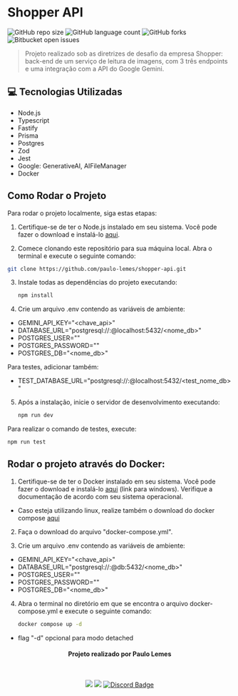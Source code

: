 # Shopper API

![GitHub repo size](https://img.shields.io/github/repo-size/paulo-lemes/shopper-api?style=for-the-badge)
![GitHub language count](https://img.shields.io/github/languages/count/paulo-lemes/shopper-api?style=for-the-badge)
![GitHub forks](https://img.shields.io/github/forks/paulo-lemes/shopper-api?style=for-the-badge)
![Bitbucket open issues](https://img.shields.io/bitbucket/issues/paulo-lemes/shopper-api?style=for-the-badge)

> Projeto realizado sob as diretrizes de desafio da empresa Shopper: back-end de um serviço de leitura de imagens, com 3 três endpoints e uma integração com a API do Google Gemini.

## 💻 Tecnologias Utilizadas

- Node.js
- Typescript
- Fastify
- Prisma
- Postgres
- Zod
- Jest
- Google: GenerativeAI, AIFileManager
- Docker

## Como Rodar o Projeto

Para rodar o projeto localmente, siga estas etapas:

1. Certifique-se de ter o Node.js instalado em seu sistema. Você pode fazer o download e instalá-lo [aqui](https://nodejs.org/).

2. Comece clonando este repositório para sua máquina local. Abra o terminal e execute o seguinte comando:

```bash
git clone https://github.com/paulo-lemes/shopper-api.git
```

3. Instale todas as dependências do projeto executando:

   ```bash
   npm install
   ```

4. Crie um arquivo .env contendo as variáveis de ambiente:

  - GEMINI_API_KEY="<chave_api>"
  - DATABASE_URL="postgresql://<user>:<password>@localhost:5432/<nome_db>"
  - POSTGRES_USER="<user>"
  - POSTGRES_PASSWORD="<password>"
  - POSTGRES_DB="<nome_db>"

  Para testes, adicionar também:
  - TEST_DATABASE_URL="postgresql://<user>:<password>@localhost:5432/<test_nome_db>"

5. Após a instalação, inicie o servidor de desenvolvimento executando:

   ```bash
   npm run dev
   ```
   
Para realizar o comando de testes, execute:

   ```bash
   npm run test
   ```


## Rodar o projeto através do Docker:

1. Certifique-se de ter o Docker instalado em seu sistema. Você pode fazer o download e instalá-lo [aqui](https://docs.docker.com/desktop/install/windows-install/) (link para windows). Verifique a documentação de acordo com seu sistema operacional. 

- Caso esteja utilizando linux, realize também o download do docker compose [aqui](https://docs.docker.com/compose/install/)

2. Faça o download do arquivo "docker-compose.yml".

3. Crie um arquivo .env contendo as variáveis de ambiente:

  - GEMINI_API_KEY="<chave_api>"
  - DATABASE_URL="postgresql://<user>:<password>@db:5432/<nome_db>"
  - POSTGRES_USER="<user>"
  - POSTGRES_PASSWORD="<password>"
  - POSTGRES_DB="<nome_db>"

4. Abra o terminal no diretório em que se encontra o arquivo docker-compose.yml e execute o seguinte comando:

   ```bash
   docker compose up -d
   ```

- flag "-d" opcional para modo detached

<div id="header" align="center">
 
 
#### Projeto realizado por Paulo Lemes
<br/>
 
  <a href="https://www.linkedin.com/in/-paulolemes/" target="_blank"><img src="https://img.shields.io/badge/-LinkedIn-%230077B5?style=for-the-badge&logo=linkedin&logoColor=white" target="_blank"></a> 
  <a href = "mailto:paulo-lemes@live.com"><img src="https://img.shields.io/badge/-Email-%23333?style=for-the-badge&logo=gmail&logoColor=white" target="_blank"></a>
   <a href="https://discordapp.com/users/430034249656172555" target="_blank">
  <img src="https://img.shields.io/badge/Discord-7289DA?style=for-the-badge&logo=discord&logoColor=white" alt="Discord Badge" width="">
</a>



</div>